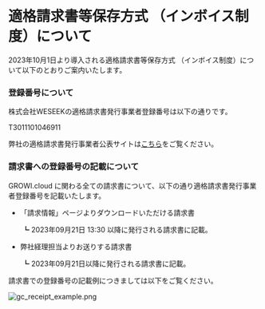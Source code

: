 <!-- textlint-disable weseek/max-kanji-continuous-len -->
# 適格請求書等保存方式 （インボイス制度）について

2023年10月1日より導入される適格請求書等保存方式 （インボイス制度）について以下のとおりご案内いたします。

### 登録番号について

<!-- textlint-disable weseek/max-kanji-continuous-len -->
株式会社WESEEKの適格請求書発行事業者登録番号は以下の通りです。

<span class="display-4">T3011101046911</span>

<!-- textlint-disable weseek/max-kanji-continuous-len -->
弊社の適格請求書発行事業者公表サイトは<a href="https://www.invoice-kohyo.nta.go.jp/regno-search/detail?selRegNo=3011101046911">こちら</a>をご覧ください。


### 請求書への登録番号の記載について

<!-- textlint-disable weseek/max-kanji-continuous-len -->
GROWI.cloud に関わる全ての請求書について、以下の通り適格請求書発行事業者登録番号を記載いたします。

- 「請求情報」ページよりダウンロードいただける請求書  
<!-- textlint-disable weseek/no-doubled-joshi -->
　　┗ 2023年09月21日 13:30 以降に発行される請求書に記載。
<!-- textlint-disable weseek/max-kanji-continuous-len -->
- 弊社経理担当よりお送りする請求書  
<!-- textlint-disable weseek/no-doubled-joshi -->
　　┗ 2023年09月21日以降に発行される請求書に記載。

請求書での登録番号の記載例につきましては以下をご覧ください。

<img :src="$withBase('/assets/help-growi-cloud/gc_receipt_example.png')" alt="gc_receipt_example.png">
